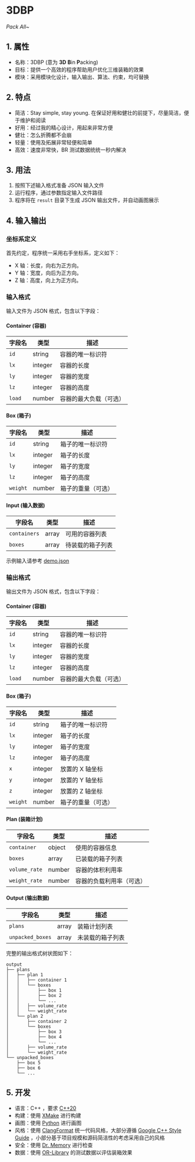 # 3DBP

_Pack All~_

## 1. 属性

- 名称：3DBP (意为 **3D** **B**in **P**acking)
- 目标：提供一个高效的程序帮助用户优化三维装箱的效果
- 模块：采用模块化设计，输入输出、算法、约束，均可替换

## 2. 特点

- 简洁：Stay simple, stay young. 在保证好用和健壮的前提下，尽量简洁，便于维护和阅读
- 好用：经过我的精心设计，用起来非常方便
- 健壮：怎么折腾都不会崩
- 轻量：使用及拓展非常轻便和简单
- 高效：速度非常快，BR 测试数据统统一秒内解决

## 3. 用法

1. 按照下述输入格式准备 JSON 输入文件
2. 运行程序，通过参数指定输入文件路径
3. 程序将在 `result` 目录下生成 JSON 输出文件，并自动画图展示

## 4. 输入输出

### 坐标系定义

首先约定，程序统一采用右手坐标系，定义如下：

- X 轴：长度，向右为正方向。
- Y 轴：宽度，向后为正方向。
- Z 轴：高度，向上为正方向。

### 输入格式

输入文件为 JSON 格式，包含以下字段：

#### Container (容器)

| 字段名 | 类型    | 描述                   |
| ------ | ------- | ---------------------- |
| `id`   | string  | 容器的唯一标识符       |
| `lx`   | integer | 容器的长度             |
| `ly`   | integer | 容器的宽度             |
| `lz`   | integer | 容器的高度             |
| `load` | number  | 容器的最大负载（可选） |

#### Box (箱子)

| 字段名   | 类型    | 描述               |
| -------- | ------- | ------------------ |
| `id`     | string  | 箱子的唯一标识符   |
| `lx`     | integer | 箱子的长度         |
| `ly`     | integer | 箱子的宽度         |
| `lz`     | integer | 箱子的高度         |
| `weight` | number  | 箱子的重量（可选） |

#### Input (输入数据)

| 字段名       | 类型  | 描述             |
| ------------ | ----- | ---------------- |
| `containers` | array | 可用的容器列表   |
| `boxes`      | array | 待装载的箱子列表 |

示例输入请参考 [demo.json](data/demo.json)

### 输出格式

输出文件为 JSON 格式，包含以下字段：

#### Container (容器)

| 字段名 | 类型    | 描述                   |
| ------ | ------- | ---------------------- |
| `id`   | string  | 容器的唯一标识符       |
| `lx`   | integer | 容器的长度             |
| `ly`   | integer | 容器的宽度             |
| `lz`   | integer | 容器的高度             |
| `load` | number  | 容器的最大负载（可选） |

#### Box (箱子)

| 字段名   | 类型    | 描述               |
| -------- | ------- | ------------------ |
| `id`     | string  | 箱子的唯一标识符   |
| `lx`     | integer | 箱子的长度         |
| `ly`     | integer | 箱子的宽度         |
| `lz`     | integer | 箱子的高度         |
| `x`      | integer | 放置的 X 轴坐标    |
| `y`      | integer | 放置的 Y 轴坐标    |
| `z`      | integer | 放置的 Z 轴坐标    |
| `weight` | number  | 箱子的重量（可选） |

#### Plan (装箱计划)

| 字段名        | 类型   | 描述                     |
| ------------- | ------ | ------------------------ |
| `container`   | object | 使用的容器信息           |
| `boxes`       | array  | 已装载的箱子列表         |
| `volume_rate` | number | 容器的体积利用率         |
| `weight_rate` | number | 容器的负载利用率（可选） |

#### Output (输出数据)

| 字段名           | 类型  | 描述             |
| ---------------- | ----- | ---------------- |
| `plans`          | array | 装箱计划列表     |
| `unpacked_boxes` | array | 未装载的箱子列表 |

完整的输出格式树状图如下：

```
output
├── plans
│   ├── plan 1
│   │   ├── container 1
│   │   └── boxes
│   │       ├── box 1
│   │       ├── box 2
│   │       └── ...
│   │   ├── volume_rate
│   │   └── weight_rate
│   └── plan 2
│       ├── container 2
│       └── boxes
│           ├── box 3
│           ├── box 4
│           └── ...
│       ├── volume_rate
│       └── weight_rate
└── unpacked_boxes
    ├── box 5
    ├── box 6
    └── ...
```

## 5. 开发

- 语言：C++ ，要求 [C++20](https://en.cppreference.com/w/cpp/20.html)
- 构建：使用 [XMake](https://xmake.io) 进行构建
- 画图：使用 [Python](https://www.python.org) 进行画图
- 风格：使用 [ClangFormat](https://clang.llvm.org/docs/ClangFormat.html) 统一代码风格，大部分遵循 [Google C++ Style Guide](https://google.github.io/styleguide/cppguide.html) ，小部分基于项目规模和源码简洁性的考虑采用自己的风格
- 安全：使用 [Dr. Memory](https://drmemory.org) 进行检查
- 数据：使用 [OR-Library](https://people.brunel.ac.uk/~mastjjb/jeb/orlib/thpackinfo.html) 的测试数据以评估装箱效果
